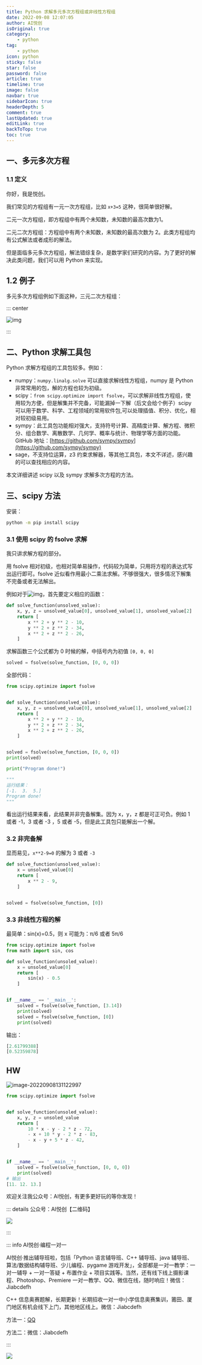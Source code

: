 ```yaml
---
title: Python 求解多元多次方程组或非线性方程组
date: 2022-09-08 12:07:05
author: AI悦创
isOriginal: true
category: 
    - python
tag:
    - python
icon: python
sticky: false
star: false
password: false
article: true
timeline: true
image: false
navbar: true
sidebarIcon: true
headerDepth: 5
comment: true
lastUpdated: true
editLink: true
backToTop: true
toc: true
---
```


## 一、多元多次方程

### 1.1 定义

你好，我是悦创。

我们常见的方程组有一元一次方程组，比如 `x+3=5` 这种，很简单很好解。

二元一次方程组，即方程组中有两个未知数，未知数的最高次数为1。

二元二次方程组：方程组中有两个未知数，未知数的最高次数为 2。此类方程组均有公式解法或者成形的解法。

但是面临多元多次方程组，解法错综复杂，是数学家们研究的内容。为了更好的解决此类问题，我们可以用 Python 来实现。

## 1.2 例子

多元多次方程组例如下面这种，三元二次方程组：

::: center

![img](./13.assets/20200224143343595.png)

:::

## 二、Python 求解工具包

Python 求解方程组的工具包较多。例如：

- numpy：`numpy.linalg.solve` 可以直接求解线性方程组，numpy 是 Python 非常常用的包，解的方程也较为初级。
- scipy：`from scipy.optimize import fsolve`，可以求解非线性方程组，使用较为方便，但是解集并不完备，可能漏掉一下解（后文会给个例子）scipy 可以用于数学、科学、工程领域的常用软件包,可以处理插值、积分、优化，相对较初级易用。
- sympy：此工具包功能相对强大，支持符号计算、高精度计算、解方程、微积分、组合数学、离散数学、几何学、概率与统计、物理学等方面的功能。GitHub 地址：[https://github.com/sympy/sympy](https://github.com/sympy/sympy)
- sage，不支持位运算，z3 约束求解器，等其他工具包，本文不详述，感兴趣的可以查找相应的内容。

本文详细讲述 scipy 以及 sympy 求解多次方程的方法。



## 三、scipy 方法

安装：

```cmd
python -m pip install scipy
```



### 3.1 使用 scipy 的 fsolve 求解

我只讲求解方程的部分。

用 fsolve 相对初级，也相对简单易操作，代码较为简单，只用将方程的表达式写出运行即可。fsolve 近似看作用最小二乘法求解。不够很强大，很多情况下解集不完备或者无法解出。

例如对于![img](./13.assets/20200224143343595-20220908124300713.png)，首先要定义相应的函数：

```python
def solve_function(unsolved_value):
    x, y, z = unsolved_value[0], unsolved_value[1], unsolved_value[2]
    return [
        x ** 2 + y ** 2 - 10,
        y ** 2 + z ** 2 - 34,
        x ** 2 + z ** 2 - 26,
    ]
```

求解函数三个公式都为 0 时候的解，中括号内为初值 `[0, 0, 0]`

```python
solved = fsolve(solve_function, [0, 0, 0])
```

全部代码：

```python
from scipy.optimize import fsolve


def solve_function(unsolved_value):
    x, y, z = unsolved_value[0], unsolved_value[1], unsolved_value[2]
    return [
        x ** 2 + y ** 2 - 10,
        y ** 2 + z ** 2 - 34,
        x ** 2 + z ** 2 - 26,
    ]


solved = fsolve(solve_function, [0, 0, 0])
print(solved)

print("Program done!")

"""
运行结果：
[-1.  3.  5.]
Program done!
"""
```

看出运行结果来看，此结果并非完备解集。因为 x，y，z 都是可正可负。例如 1 或者 -1，3 或者 -3 ，5 或者 -5，但是此工具包只能解出一个解。

### 3.2 非完备解

显而易见，`x**2-9=0` 的解为 3 或者 `-3`

```python
def solve_function(unsolved_value):
    x = unsolved_value[0]
    return [
        x ** 2 - 9,
    ]


solved = fsolve(solve_function, [0])
```



### 3.3 非线性方程的解

最简单：sin(x)=0.5，则 x 可能为：π/6 或者 5π/6

```python
from scipy.optimize import fsolve
from math import sin, cos

def solve_function(unsoled_value):
    x = unsoled_value[0]
    return [
        sin(x) - 0.5
    ]


if __name__ == '__main__':
    solved = fsolve(solve_function, [3.14])
    print(solved)
    solved = fsolve(solve_function, [0])
    print(solved)
```

输出：

```python
[2.61799388]
[0.52359878]
```



## HW

![image-20220908131122997](./13.assets/image-20220908131122997.png)

```python
from scipy.optimize import fsolve


def solve_function(unsoled_value):
    x, y, z = unsoled_value
    return [
        10 * x - y - 2 * z - 72,
        - x + 10 * y - 2 * z - 83,
        - x - y + 5 * z - 42,
    ]


if __name__ == '__main__':
    solved = fsolve(solve_function, [0, 0, 0])
    print(solved)
# 输出
[11. 12. 13.]
```







欢迎关注我公众号：AI悦创，有更多更好玩的等你发现！

::: details 公众号：AI悦创【二维码】

![](/gzh.jpg)

:::

::: info AI悦创·编程一对一

AI悦创·推出辅导班啦，包括「Python 语言辅导班、C++ 辅导班、java 辅导班、算法/数据结构辅导班、少儿编程、pygame 游戏开发」，全部都是一对一教学：一对一辅导 + 一对一答疑 + 布置作业 + 项目实践等。当然，还有线下线上摄影课程、Photoshop、Premiere 一对一教学、QQ、微信在线，随时响应！微信：Jiabcdefh

C++ 信息奥赛题解，长期更新！长期招收一对一中小学信息奥赛集训，莆田、厦门地区有机会线下上门，其他地区线上。微信：Jiabcdefh

方法一：[QQ](http://wpa.qq.com/msgrd?v=3&uin=1432803776&site=qq&menu=yes)

方法二：微信：Jiabcdefh

:::

![](/zsxq.jpg)
